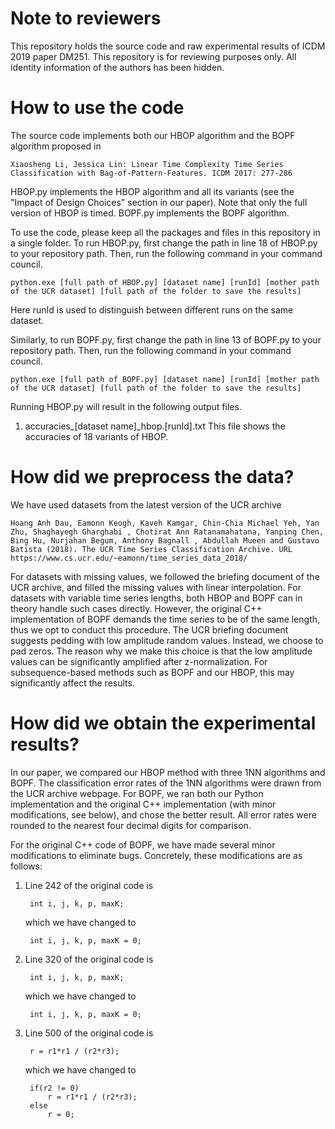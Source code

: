 # Note to reviewers

This repository holds the source code and raw experimental results of ICDM 2019 paper DM251. This repository is for reviewing purposes only. All identity information of the authors has been hidden.

# How to use the code

The source code implements both our HBOP algorithm and the BOPF algorithm proposed in 

    Xiaosheng Li, Jessica Lin: Linear Time Complexity Time Series Classification with Bag-of-Pattern-Features. ICDM 2017: 277-286

HBOP.py implements the HBOP algorithm and all its variants (see the "Impact of Design Choices" section in our paper). Note that only the full version of HBOP is timed. BOPF.py implements the BOPF algorithm.

To use the code, please keep all the packages and files in this repository in a single folder. To run HBOP.py, first change the path in line 18 of HBOP.py to your repository path. Then, run the following command in your command council.

    python.exe [full path of HBOP.py] [dataset name] [runId] [mother path of the UCR dataset] [full path of the folder to save the results]

Here runId is used to distinguish between different runs on the same dataset.

Similarly, to run BOPF.py, first change the path in line 13 of BOPF.py to your repository path. Then, run the following command in your command council.

    python.exe [full path of BOPF.py] [dataset name] [runId] [mother path of the UCR dataset] [full path of the folder to save the results]
    
Running HBOP.py will result in the following output files.

1. accuracies_[dataset name]_hbop.[runId].txt
    This file shows the accuracies of 18 variants of HBOP.


# How did we preprocess the data?

We have used datasets from the latest version of the UCR archive 

    Hoang Anh Dau, Eamonn Keogh, Kaveh Kamgar, Chin-Chia Michael Yeh, Yan Zhu, Shaghayegh Gharghabi , Chotirat Ann Ratanamahatana, Yanping Chen, Bing Hu, Nurjahan Begum, Anthony Bagnall , Abdullah Mueen and Gustavo Batista (2018). The UCR Time Series Classification Archive. URL https://www.cs.ucr.edu/~eamonn/time_series_data_2018/
    
For datasets with missing values, we followed the briefing document of the UCR archive, and filled the missing values with linear interpolation. For datasets with variable time series lengths, both HBOP and BOPF can in theory handle such cases directly. However, the original C++ implementation of BOPF demands the time series to be of the same length, thus we opt to conduct this procedure. The UCR  briefing document suggests pedding with low amplitude random values. Instead, we choose to pad zeros. The reason why we make this choice is that the low amplitude values can be significantly amplified after z-normalization. For subsequence-based methods such as BOPF and our HBOP, this may significantly affect the results.

# How did we obtain the experimental results?

In our paper, we compared our HBOP method with three 1NN algorithms and BOPF. The classification error rates of the 1NN algorithms were drawn from the UCR archive webpage. For BOPF, we ran both our Python implementation and the original C++ implementation (with minor modifications, see below), and chose the better result. All error rates were rounded to the nearest four decimal digits for comparison.

For the original C++ code of BOPF, we have made several minor modifications to eliminate bugs. Concretely, these modifications are as follows:

1. Line 242 of the original code is 
    
        int i, j, k, p, maxK;
   which we have changed to
    
        int i, j, k, p, maxK = 0;

2. Line 320 of the original code is 

        int i, j, k, p, maxK;
    
    which we have changed to
     
        int i, j, k, p, maxK = 0;
        
3. Line 500 of the original code is

        r = r1*r1 / (r2*r3);
   
   which we have changed to
   
        if(r2 != 0)
            r = r1*r1 / (r2*r3);
        else
            r = 0;
